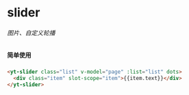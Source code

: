 # slider
###### 图片、自定义轮播
###
#### 简单使用
###
```html
<yt-slider class="list" v-model="page" :list="list" dots>
  <div class="item" slot-scope="item">{{item.text}}</div>
</yt-slider>
```
